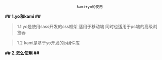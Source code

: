                                      kami+yo的使用 


 **## 1.yo和kami ##**  
> 1.1 yo是使用sass开发的css框架 适用于移动端 同时也适用于pc端的高级浏览器
 
> 1.2 kami是基于yo开发的js组件库

 **## 2.怎么使用  ##**                                                                                                            